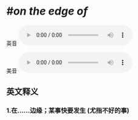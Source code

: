 # ***\#on the edge of*** 
英音
<audio src="./media/on the edge of1_AAC.aac" controls="controls"></audio>

美音
<audio src="./media/on the edge of2_AAC.aac" controls="controls"></audio>



  

英文释义
---
### 1.**在……边缘；某事快要发生 (尤指不好的事)**  


